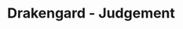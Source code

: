 --- 
title: "Drakengard - Judgement"
publishdate: "2019-3-1T16:48:46+02:00"
src: "https://365manga.net/manga/drakengard-judgement"
image: "https://data.365manga.net/images/thumbnails/30390-drakengard-judgement.jpg"
description: " The PS2 Game 'Drag-on Dragoon' (Drakengard) is finally comic-ized!A prequel manga to give further insight into Caim's family and typical life before the game.Was canceled after the second chapter."
---